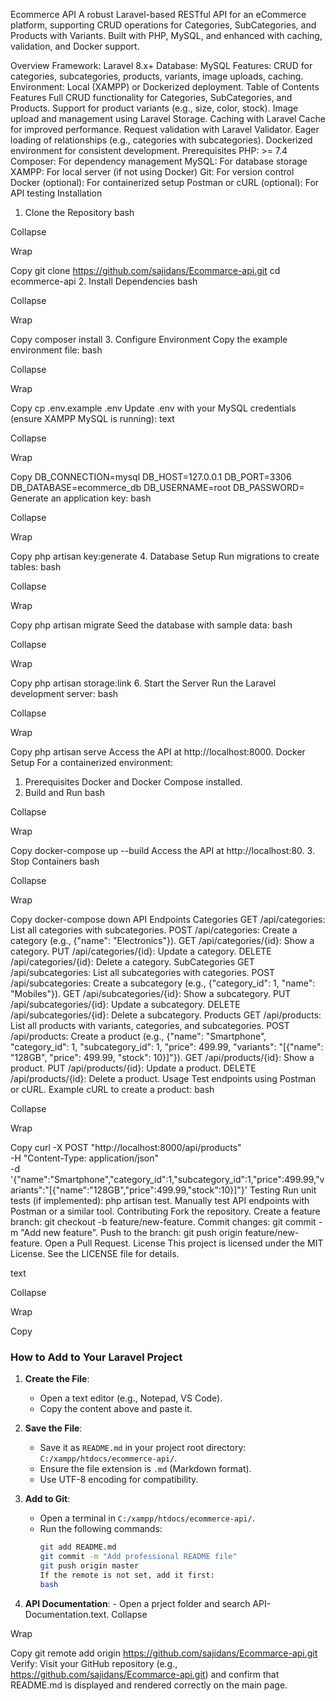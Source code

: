 Ecommerce API
A robust Laravel-based RESTful API for an eCommerce platform, supporting CRUD operations for Categories, SubCategories, and Products with Variants. Built with PHP, MySQL, and enhanced with caching, validation, and Docker support.

Overview
Framework: Laravel 8.x+
Database: MySQL
Features: CRUD for categories, subcategories, products, variants, image uploads, caching.
Environment: Local (XAMPP) or Dockerized deployment.
Table of Contents
Features
Full CRUD functionality for Categories, SubCategories, and Products.
Support for product variants (e.g., size, color, stock).
Image upload and management using Laravel Storage.
Caching with Laravel Cache for improved performance.
Request validation with Laravel Validator.
Eager loading of relationships (e.g., categories with subcategories).
Dockerized environment for consistent development.
Prerequisites
PHP: >= 7.4
Composer: For dependency management
MySQL: For database storage
XAMPP: For local server (if not using Docker)
Git: For version control
Docker (optional): For containerized setup
Postman or cURL (optional): For API testing
Installation

1. Clone the Repository
   bash

Collapse

Wrap

Copy
git clone https://github.com/sajidans/Ecommarce-api.git
cd ecommerce-api 2. Install Dependencies
bash

Collapse

Wrap

Copy
composer install 3. Configure Environment
Copy the example environment file:
bash

Collapse

Wrap

Copy
cp .env.example .env
Update .env with your MySQL credentials (ensure XAMPP MySQL is running):
text

Collapse

Wrap

Copy
DB_CONNECTION=mysql
DB_HOST=127.0.0.1
DB_PORT=3306
DB_DATABASE=ecommerce_db
DB_USERNAME=root
DB_PASSWORD=
Generate an application key:
bash

Collapse

Wrap

Copy
php artisan key:generate 4. Database Setup
Run migrations to create tables:
bash

Collapse

Wrap

Copy
php artisan migrate
Seed the database with sample data:
bash

Collapse

Wrap

Copy
php artisan storage:link 6. Start the Server
Run the Laravel development server:
bash

Collapse

Wrap

Copy
php artisan serve
Access the API at http://localhost:8000.
Docker Setup
For a containerized environment:

1. Prerequisites
   Docker and Docker Compose installed.
2. Build and Run
   bash

Collapse

Wrap

Copy
docker-compose up --build
Access the API at http://localhost:80. 3. Stop Containers
bash

Collapse

Wrap

Copy
docker-compose down
API Endpoints
Categories
GET /api/categories: List all categories with subcategories.
POST /api/categories: Create a category (e.g., {"name": "Electronics"}).
GET /api/categories/{id}: Show a category.
PUT /api/categories/{id}: Update a category.
DELETE /api/categories/{id}: Delete a category.
SubCategories
GET /api/subcategories: List all subcategories with categories.
POST /api/subcategories: Create a subcategory (e.g., {"category_id": 1, "name": "Mobiles"}).
GET /api/subcategories/{id}: Show a subcategory.
PUT /api/subcategories/{id}: Update a subcategory.
DELETE /api/subcategories/{id}: Delete a subcategory.
Products
GET /api/products: List all products with variants, categories, and subcategories.
POST /api/products: Create a product (e.g., {"name": "Smartphone", "category_id": 1, "subcategory_id": 1, "price": 499.99, "variants": "[{\"name\": \"128GB\", \"price\": 499.99, \"stock\": 10}]"}).
GET /api/products/{id}: Show a product.
PUT /api/products/{id}: Update a product.
DELETE /api/products/{id}: Delete a product.
Usage
Test endpoints using Postman or cURL.
Example cURL to create a product:
bash

Collapse

Wrap

Copy
curl -X POST "http://localhost:8000/api/products" \
-H "Content-Type: application/json" \
-d '{"name":"Smartphone","category_id":1,"subcategory_id":1,"price":499.99,"variants":"[{\"name\":\"128GB\",\"price\":499.99,\"stock\":10}]"}'
Testing
Run unit tests (if implemented): php artisan test.
Manually test API endpoints with Postman or a similar tool.
Contributing
Fork the repository.
Create a feature branch: git checkout -b feature/new-feature.
Commit changes: git commit -m "Add new feature".
Push to the branch: git push origin feature/new-feature.
Open a Pull Request.
License
This project is licensed under the MIT License. See the LICENSE file for details.

text

Collapse

Wrap

Copy

### How to Add to Your Laravel Project

1. **Create the File**:

    - Open a text editor (e.g., Notepad, VS Code).
    - Copy the content above and paste it.

2. **Save the File**:

    - Save it as `README.md` in your project root directory: `C:/xampp/htdocs/ecommerce-api/`.
    - Ensure the file extension is `.md` (Markdown format).
    - Use UTF-8 encoding for compatibility.

3. **Add to Git**:
    - Open a terminal in `C:/xampp/htdocs/ecommerce-api/`.
    - Run the following commands:
        ```bash
        git add README.md
        git commit -m "Add professional README file"
        git push origin master
        If the remote is not set, add it first:
        bash
        ```
4. **API Documentation**: -
   Open a prject folder and search API-Documentation.text.
   Collapse

Wrap

Copy
git remote add origin https://github.com/sajidans/Ecommarce-api.git
Verify:
Visit your GitHub repository (e.g., https://github.com/sajidans/Ecommarce-api.git) and confirm that README.md is displayed and rendered correctly on the main page.
